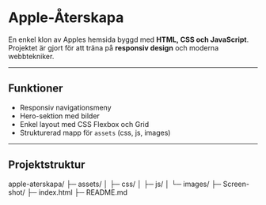 # Apple-Återskapa

En enkel klon av Apples hemsida byggd med **HTML, CSS och JavaScript**.  
Projektet är gjort för att träna på **responsiv design** och moderna webbtekniker.

---

##  Funktioner

- Responsiv navigationsmeny
- Hero-sektion med bilder
- Enkel layout med CSS Flexbox och Grid
- Strukturerad mapp för `assets` (css, js, images)

---

##  Projektstruktur

apple-aterskapa/
├─ assets/
│ ├─ css/
│ ├─ js/
│ └─ images/
├─ Screen-shot/
├─ index.html
├─ README.md
